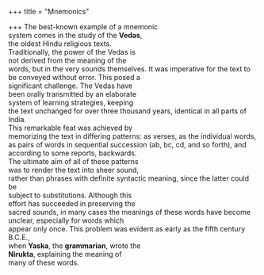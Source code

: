 +++
title = "Mnemonics"

+++
The best-known example of a mnemonic  
system comes in the study of the **Vedas**,  
the oldest Hindu religious texts.  
Traditionally, the power of the Vedas is  
not derived from the meaning of the  
words, but in the very sounds themselves. It was imperative for the text to  
be conveyed without error. This posed a  
significant challenge. The Vedas have  
been orally transmitted by an elaborate  
system of learning strategies, keeping  
the text unchanged for over three thousand years, identical in all parts of India.  
This remarkable feat was achieved by  
memorizing the text in differing patterns: as verses, as the individual words,  
as pairs of words in sequential succession (ab, bc, cd, and so forth), and  
according to some reports, backwards.  
The ultimate aim of all of these patterns  
was to render the text into sheer sound,  
rather than phrases with definite syntactic meaning, since the latter could be  
subject to substitutions. Although this  
effort has succeeded in preserving the  
sacred sounds, in many cases the meanings of these words have become  
unclear, especially for words which  
appear only once. This problem was evident as early as the fifth century B.C.E.,  
when **Yaska**, the **grammarian**, wrote the  
**Nirukta**, explaining the meaning of  
many of these words.